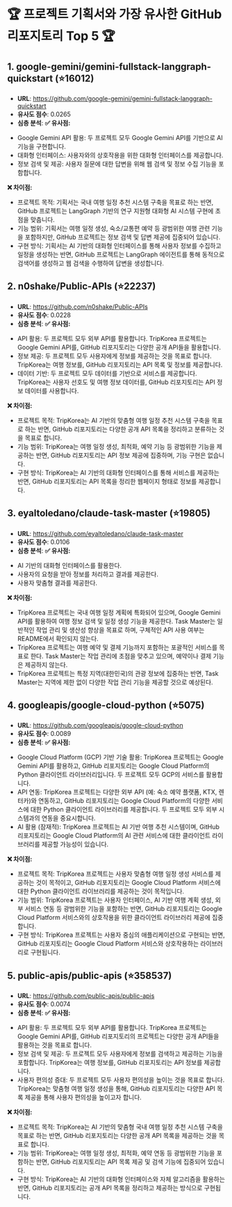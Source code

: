 # 🏆 프로젝트 기획서와 가장 유사한 GitHub 리포지토리 Top 5 🏆

## 1. google-gemini/gemini-fullstack-langgraph-quickstart (⭐16012)
- **URL**: <https://github.com/google-gemini/gemini-fullstack-langgraph-quickstart>
- **유사도 점수**: 0.0265
- **심층 분석**:
**✅ 유사점:**

* Google Gemini API 활용: 두 프로젝트 모두 Google Gemini API를 기반으로 AI 기능을 구현합니다.
* 대화형 인터페이스: 사용자와의 상호작용을 위한 대화형 인터페이스를 제공합니다.
* 정보 검색 및 제공: 사용자 질문에 대한 답변을 위해 웹 검색 및 정보 수집 기능을 포함합니다.


**❌ 차이점:**

* 프로젝트 목적: 기획서는 국내 여행 일정 추천 시스템 구축을 목표로 하는 반면, GitHub 프로젝트는 LangGraph 기반의 연구 지원형 대화형 AI 시스템 구현에 초점을 맞춥니다.
* 기능 범위: 기획서는 여행 일정 생성, 숙소/교통편 예약 등 광범위한 여행 관련 기능을 포함하지만, GitHub 프로젝트는 정보 검색 및 답변 제공에 집중되어 있습니다.
* 구현 방식: 기획서는 AI 기반의 대화형 인터페이스를 통해 사용자 정보를 수집하고 일정을 생성하는 반면, GitHub 프로젝트는 LangGraph 에이전트를 통해 동적으로 검색어를 생성하고 웹 검색을 수행하여 답변을 생성합니다.

## 2. n0shake/Public-APIs (⭐22237)
- **URL**: <https://github.com/n0shake/Public-APIs>
- **유사도 점수**: 0.0228
- **심층 분석**:
**✅ 유사점:**

* API 활용: 두 프로젝트 모두 외부 API를 활용합니다.  TripKorea 프로젝트는 Google Gemini API를, GitHub 리포지토리는 다양한 공개 API들을 활용합니다.
* 정보 제공: 두 프로젝트 모두 사용자에게 정보를 제공하는 것을 목표로 합니다. TripKorea는 여행 정보를, GitHub 리포지토리는 API 목록 및 정보를 제공합니다.
* 데이터 기반: 두 프로젝트 모두 데이터를 기반으로 서비스를 제공합니다. TripKorea는 사용자 선호도 및 여행 정보 데이터를, GitHub 리포지토리는 API 정보 데이터를 사용합니다.


**❌ 차이점:**

* 프로젝트 목적: TripKorea는 AI 기반의 맞춤형 여행 일정 추천 시스템 구축을 목표로 하는 반면, GitHub 리포지토리는 다양한 공개 API 목록을 정리하고 분류하는 것을 목표로 합니다.
* 기능 범위: TripKorea는 여행 일정 생성, 최적화, 예약 기능 등 광범위한 기능을 제공하는 반면, GitHub 리포지토리는 API 정보 제공에 집중하며, 기능 구현은 없습니다.
* 구현 방식: TripKorea는 AI 기반의 대화형 인터페이스를 통해 서비스를 제공하는 반면, GitHub 리포지토리는 API 목록을 정리한 웹페이지 형태로 정보를 제공합니다.

## 3. eyaltoledano/claude-task-master (⭐19805)
- **URL**: <https://github.com/eyaltoledano/claude-task-master>
- **유사도 점수**: 0.0106
- **심층 분석**:
**✅ 유사점:**

* AI 기반의 대화형 인터페이스를 활용한다.
* 사용자의 요청을 받아 정보를 처리하고 결과를 제공한다.
* 사용자 맞춤형 결과를 제공한다.


**❌ 차이점:**

* TripKorea 프로젝트는 국내 여행 일정 계획에 특화되어 있으며, Google Gemini API를 활용하여 여행 정보 검색 및 일정 생성 기능을 제공한다.  Task Master는 일반적인 작업 관리 및 생산성 향상을 목표로 하며, 구체적인 API 사용 여부는 README에서 확인되지 않는다.
* TripKorea 프로젝트는 여행 예약 및 결제 기능까지 포함하는 포괄적인 서비스를 목표로 한다. Task Master는 작업 관리에 초점을 맞추고 있으며, 예약이나 결제 기능은 제공하지 않는다.
* TripKorea 프로젝트는 특정 지역(대한민국)의 관광 정보에 집중하는 반면, Task Master는 지역에 제한 없이 다양한 작업 관리 기능을 제공할 것으로 예상된다.

## 4. googleapis/google-cloud-python (⭐5075)
- **URL**: <https://github.com/googleapis/google-cloud-python>
- **유사도 점수**: 0.0089
- **심층 분석**:
**✅ 유사점:**

* Google Cloud Platform (GCP) 기반 기술 활용: TripKorea 프로젝트는 Google Gemini API를 활용하고, GitHub 리포지토리는 Google Cloud Platform의 Python 클라이언트 라이브러리입니다.  두 프로젝트 모두 GCP의 서비스를 활용합니다.
* API 연동: TripKorea 프로젝트는 다양한 외부 API (예: 숙소 예약 플랫폼, KTX, 렌터카)와 연동하고, GitHub 리포지토리는 Google Cloud Platform의 다양한 서비스에 대한 Python 클라이언트 라이브러리를 제공합니다.  두 프로젝트 모두 외부 시스템과의 연동을 중요시합니다.
* AI 활용 (잠재적): TripKorea 프로젝트는 AI 기반 여행 추천 시스템이며, GitHub 리포지토리는 Google Cloud Platform의 AI 관련 서비스에 대한 클라이언트 라이브러리를 제공할 가능성이 있습니다.


**❌ 차이점:**

* 프로젝트 목적: TripKorea 프로젝트는 사용자 맞춤형 여행 일정 생성 서비스를 제공하는 것이 목적이고, GitHub 리포지토리는 Google Cloud Platform 서비스에 대한 Python 클라이언트 라이브러리를 제공하는 것이 목적입니다.
* 기능 범위: TripKorea 프로젝트는 사용자 인터페이스, AI 기반 여행 계획 생성, 외부 서비스 연동 등 광범위한 기능을 포함하는 반면, GitHub 리포지토리는 Google Cloud Platform 서비스와의 상호작용을 위한 클라이언트 라이브러리 제공에 집중합니다.
* 구현 방식: TripKorea 프로젝트는 사용자 중심의 애플리케이션으로 구현되는 반면, GitHub 리포지토리는 Google Cloud Platform 서비스와 상호작용하는 라이브러리로 구현됩니다.

## 5. public-apis/public-apis (⭐358537)
- **URL**: <https://github.com/public-apis/public-apis>
- **유사도 점수**: 0.0074
- **심층 분석**:
**✅ 유사점:**

* API 활용: 두 프로젝트 모두 외부 API를 활용합니다. TripKorea 프로젝트는 Google Gemini API를, GitHub 리포지토리의 프로젝트는 다양한 공개 API들을 활용하는 것을 목표로 합니다.
* 정보 검색 및 제공: 두 프로젝트 모두 사용자에게 정보를 검색하고 제공하는 기능을 포함합니다. TripKorea는 여행 정보를, GitHub 리포지토리는 API 정보를 제공합니다.
* 사용자 편의성 증대: 두 프로젝트 모두 사용자 편의성을 높이는 것을 목표로 합니다. TripKorea는 맞춤형 여행 일정 생성을 통해, GitHub 리포지토리는 다양한 API 목록 제공을 통해 사용자 편의성을 높이고자 합니다.


**❌ 차이점:**

* 프로젝트 목적: TripKorea는 AI 기반의 맞춤형 국내 여행 일정 추천 시스템 구축을 목표로 하는 반면, GitHub 리포지토리는 다양한 공개 API 목록을 제공하는 것을 목표로 합니다.
* 기능 범위: TripKorea는 여행 일정 생성, 최적화, 예약 연동 등 광범위한 기능을 포함하는 반면, GitHub 리포지토리는 API 목록 제공 및 검색 기능에 집중되어 있습니다.
* 구현 방식: TripKorea는 AI 기반의 대화형 인터페이스와 자체 알고리즘을 활용하는 반면, GitHub 리포지토리는 공개 API 목록을 정리하고 제공하는 방식으로 구현됩니다.

